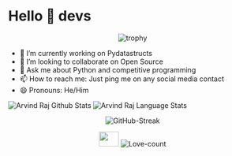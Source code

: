 # Hello 👋 devs

<p align="center">
<img alt =trophy src = "https://github-profile-trophy.vercel.app/?username=Arvind-raj06&theme=dracula">
</p>

- 🔭 I’m currently working on Pydatastructs
- 👯 I’m looking to collaborate on Open Source
- 💬 Ask me about Python and competitive programming
- 📫 How to reach me: Just ping me on any social media contact
- 😄 Pronouns: He/Him

![Arvind Raj Github Stats](https://github-readme-stats.anuraghazra1.vercel.app/api?username=Arvind-raj06&show_icons=true&include_all_commits=true&theme=radical)       ![Arvind Raj Language Stats](https://github-readme-stats.anuraghazra1.vercel.app/api/top-langs/?username=Arvind-raj06&layout=compact&theme=radical)


<p align="center">
<img alt =GitHub-Streak src = "https://github-readme-streak-stats.herokuapp.com/?user=Arvind-raj06&theme=tokyonight">
</p>

<p align="center">
<img src="" width=40 height=30>
<img alt = Love-count src="https://profile-counter.glitch.me/Arvind-raj06/count.svg">
</p>
